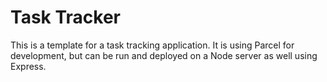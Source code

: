 # Task Tracker

This is a template for a task tracking application. It is using Parcel for development, but can be run and deployed on a Node server as well using Express.